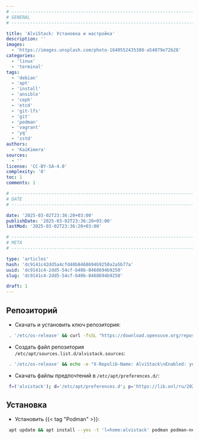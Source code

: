 ```yaml
---
# -------------------------------------------------------------------------------------------------------------------- #
# GENERAL
# -------------------------------------------------------------------------------------------------------------------- #

title: 'AlviStack: Установка и настройка'
description: ''
images:
  - 'https://images.unsplash.com/photo-1640552435388-a54879e72b28'
categories:
  - 'linux'
  - 'terminal'
tags:
  - 'debian'
  - 'apt'
  - 'install'
  - 'ansible'
  - 'ceph'
  - 'etcd'
  - 'git-lfs'
  - 'git'
  - 'podman'
  - 'vagrant'
  - 'yq'
  - 'zstd'
authors:
  - 'KaiKimera'
sources:
  - ''
license: 'CC-BY-SA-4.0'
complexity: '0'
toc: 1
comments: 1

# -------------------------------------------------------------------------------------------------------------------- #
# DATE
# -------------------------------------------------------------------------------------------------------------------- #

date: '2025-03-02T23:36:20+03:00'
publishDate: '2025-03-02T23:36:20+03:00'
lastMod: '2025-03-02T23:36:20+03:00'

# -------------------------------------------------------------------------------------------------------------------- #
# META
# -------------------------------------------------------------------------------------------------------------------- #

type: 'articles'
hash: 'dc9141c42dd5a4cfd40b8468694b9250a2a5b77a'
uuid: 'dc9141c4-2dd5-54cf-b40b-8468694b9250'
slug: 'dc9141c4-2dd5-54cf-b40b-8468694b9250'

draft: 1
---
```




<!--more-->

## Репозиторий

- Скачать и установить ключ репозитория:

```bash
 . '/etc/os-release' && curl -fsSL "https://download.opensuse.org/repositories/home:alvistack/Debian_${VERSION_ID}/Release.key" | gpg --dearmor -o '/etc/apt/keyrings/alvistack.gpg'
```

- Создать файл репозитория `/etc/apt/sources.list.d/alvistack.sources`:

```bash
 . '/etc/os-release' && echo -e "X-Repolib-Name: AlviStack\nEnabled: yes\nTypes: deb\nURIs: https://download.opensuse.org/repositories/home:/alvistack/Debian_${VERSION_ID}\nSuites: /\nArchitectures: $( dpkg --print-architecture )\nSigned-By: /etc/apt/keyrings/alvistack.gpg"| tee '/etc/apt/sources.list.d/alvistack.sources' > '/dev/null'
```

- Скачать файлы предпочтений в `/etc/apt/preferences.d/`:

```bash
 f=('alvistack'); d='/etc/apt/preferences.d'; p='https://lib.onl/ru/2025/03/dc9141c4-2dd5-54cf-b40b-8468694b9250'; for i in "${f[@]}"; do curl -fsSLo "${d}/${i}.pref" "${p}/${i}.pref"; done
```

## Установка

- Установить {{< tag "Podman" >}}:

```bash
 apt update && apt install --yes -t 'l=home:alvistack' podman podman-netavark podman-compose
```
